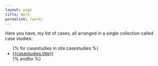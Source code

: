 ```yaml
---
layout: page
title: Work
permalink: /work/
---
```

Here you have, my list of cases, all arranged in a single collection called case studies:

<nav>
    <ul>
        {% for casestudies in site.casestudies %}
        <li>
            <a href="{{site.baseurl}}/casestudies/{{casestudies.slug}}/" class="{%if page.url contains casestudies.slug %}current{% endif %}">{{casestudies.title}}</a>
        </li>
        {% endfor %}
    </ul>
</nav>


